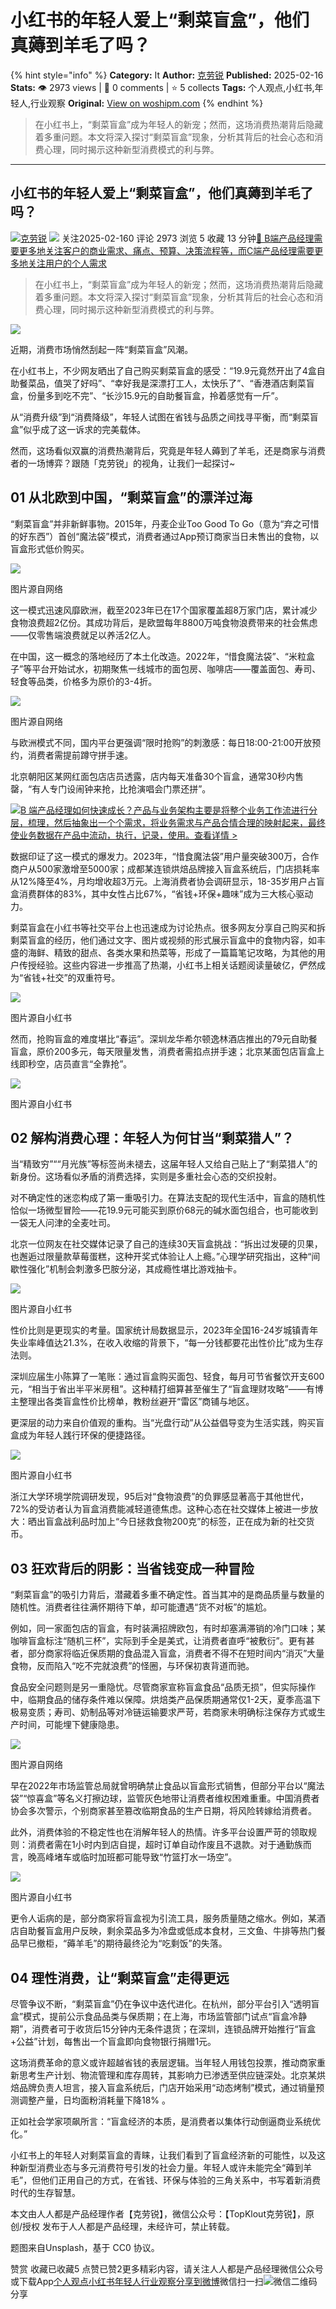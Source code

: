 # 小红书的年轻人爱上“剩菜盲盒”，他们真薅到羊毛了吗？
{% hint style="info" %}
**Category:** It
**Author:** [克劳锐](https://www.woshipm.com/u/1439338)
**Published:** 2025-02-16  
**Stats:** 👁️ 2973 views | 💬 0 comments | ⭐ 5 collects
**Tags:** 个人观点,小红书,年轻人,行业观察
**Original:** [View on woshipm.com](https://www.woshipm.com/it/6180554.html)
{% endhint %}
> 在小红书上，“剩菜盲盒”成为年轻人的新宠；然而，这场消费热潮背后隐藏着多重问题。本文将深入探讨“剩菜盲盒”现象，分析其背后的社会心态和消费心理，同时揭示这种新型消费模式的利与弊。

---

## 小红书的年轻人爱上“剩菜盲盒”，他们真薅到羊毛了吗？

[![](https://image.woshipm.com/wp-files/2022/06/NDd55yxXBEbyKfqbpICF.jpeg!/both/72x72)](https://www.woshipm.com/u/1439338)[克劳锐](https://www.woshipm.com/u/1439338) ![](https://static.woshipm.com/tag/1122_1@2x.png) 关注2025-02-160 评论 2973 浏览 5 收藏 13 分钟[🔗 B端产品经理需要更多地关注客户的商业需求、痛点、预算、决策流程等，而C端产品经理需要更多地关注用户的个人需求](https://ke.qidianla.com/courses/bcpm)

> 在小红书上，“剩菜盲盒”成为年轻人的新宠；然而，这场消费热潮背后隐藏着多重问题。本文将深入探讨“剩菜盲盒”现象，分析其背后的社会心态和消费心理，同时揭示这种新型消费模式的利与弊。

![](https://image.woshipm.com/2025/02/16/d2c61818-ec08-11ef-aa55-00163e09d72f.png)

近期，消费市场悄然刮起一阵“剩菜盲盒”风潮。

在小红书上，不少网友晒出了自己购买剩菜盲盒的感受：“19.9元竟然开出了4盒自助餐菜品，值哭了好吗”、“幸好我是深漂打工人，太快乐了”、“香港酒店剩菜盲盒，份量多到吃不完”、“长沙15.9元的自助餐盲盒，拎着感觉有一斤”。

从“消费升级”到“消费降级”，年轻人试图在省钱与品质之间找寻平衡，而“剩菜盲盒”似乎成了这一诉求的完美载体。

然而，这场看似双赢的消费热潮背后，究竟是年轻人薅到了羊毛，还是商家与消费者的一场博弈？跟随「克劳锐」的视角，让我们一起探讨~

## 01 从北欧到中国，“剩菜盲盒”的漂洋过海

“剩菜盲盒”并非新鲜事物。2015年，丹麦企业Too Good To Go（意为“弃之可惜的好东西”）首创“魔法袋”模式，消费者通过App预订商家当日未售出的食物，以盲盒形式低价购买。

![](https://image.woshipm.com/2025/02/13/50df1d6e-e9e1-11ef-925d-00163e09d72f.png)

图片源自网络

这一模式迅速风靡欧洲，截至2023年已在17个国家覆盖超8万家门店，累计减少食物浪费超2亿份。其成功背后，是欧盟每年8800万吨食物浪费带来的社会焦虑——仅零售端浪费就足以养活2亿人。

在中国，这一概念的落地经历了本土化改造。2022年，“惜食魔法袋”、“米粒盒子”等平台开始试水，初期聚焦一线城市的面包房、咖啡店——覆盖面包、寿司、轻食等品类，价格多为原价的3-4折。

![](https://image.woshipm.com/2025/02/13/51951b82-e9e1-11ef-925d-00163e09d72f.png)

图片源自网络

与欧洲模式不同，国内平台更强调“限时抢购”的刺激感：每日18:00-21:00开放预约，消费者需提前蹲守拼手速。

北京朝阳区某网红面包店店员透露，店内每天准备30个盲盒，通常30秒内售罄，“有人专门设闹钟来抢，比抢演唱会门票还拼”。

[![](https://image.woshipm.com/2023/08/02/a53a469e-30e3-11ee-88e7-00163e0b5ff3.png)B 端产品经理如何快速成长？产品与业务架构主要是将整个业务工作流进行分层，梳理，然后抽象出一个个需求，将业务需求与产品合情合理的映射起来，最终使业务数据在产品中流动，执行，记录，使用。查看详情 >](https://ke.qidianla.com/courses/bcpm)

数据印证了这一模式的爆发力。2023年，“惜食魔法袋”用户量突破300万，合作商户从500家激增至5000家；成都某连锁烘焙品牌接入盲盒系统后，门店损耗率从12%降至4%，月均增收超3万元。上海消费者协会调研显示，18-35岁用户占盲盒消费群体的83%，其中女性占比67%，“省钱+环保+趣味”成为三大核心驱动力。

剩菜盲盒在小红书等社交平台上也迅速成为讨论热点。很多网友分享自己购买和拆剩菜盲盒的经历，他们通过文字、图片或视频的形式展示盲盒中的食物内容，如丰盛的海鲜、精致的甜点、各类水果和热菜等，形成了一篇篇笔记攻略，为其他的用户传授经验。这些内容进一步推高了热潮，小红书上相关话题阅读量破亿，俨然成为“省钱+社交”的双重符号。

![](https://image.woshipm.com/2025/02/13/527305dc-e9e1-11ef-925d-00163e09d72f.png)

图片源自小红书

然而，抢购盲盒的难度堪比“春运”。深圳龙华希尔顿逸林酒店推出的79元自助餐盲盒，原价200多元，每天限量发售，消费者需掐点拼手速；北京某面包店盲盒上线即秒空，店员直言“全靠抢”。

![](https://image.woshipm.com/2025/02/13/538e8036-e9e1-11ef-925d-00163e09d72f.jpg)

图片源自小红书

## 02 解构消费心理：年轻人为何甘当“剩菜猎人”？

当“精致穷”““月光族”等标签尚未褪去，这届年轻人又给自己贴上了“剩菜猎人”的新身份。这场看似矛盾的消费选择，实则是多重社会心态的交织投射。

对不确定性的迷恋构成了第一重吸引力。在算法支配的现代生活中，盲盒的随机性恰似一场微型冒险——花19.9元可能买到原价68元的碱水面包组合，也可能收到一袋无人问津的全麦吐司。

北京一位网友在社交媒体记录了自己的连续30天盲盒挑战：“拆出过发硬的贝果，也邂逅过限量款草莓蛋糕，这种开奖式体验让人上瘾。”心理学研究指出，这种“间歇性强化”机制会刺激多巴胺分泌，其成瘾性堪比游戏抽卡。

![](https://image.woshipm.com/2025/02/13/54642088-e9e1-11ef-925d-00163e09d72f.jpg)

图片源自小红书

性价比则是更现实的考量。国家统计局数据显示，2023年全国16-24岁城镇青年失业率峰值达21.3%，在收入收缩的背景下，“每一分钱都要花出性价比”成为生存法则。

深圳应届生小陈算了一笔账：通过盲盒购买面包、轻食，每月可节省餐饮开支600元，“相当于省出半平米房租”。这种精打细算甚至催生了“盲盒理财攻略”——有博主整理出各类盲盒性价比榜单，教粉丝避开“雷区”商铺与地区。

更深层的动力来自价值观的重构。当“光盘行动”从公益倡导变为生活实践，购买盲盒成为年轻人践行环保的便捷路径。

![](https://image.woshipm.com/2025/02/13/557900ba-e9e1-11ef-925d-00163e09d72f.jpg)

图片源自小红书

浙江大学环境学院调研发现，95后对“食物浪费”的负罪感显著高于其他世代，72%的受访者认为盲盒消费能减轻道德焦虑。这种心态在社交媒体上被进一步放大：晒出盲盒战利品时加上“今日拯救食物200克”的标签，正在成为新的社交货币。

## 03 狂欢背后的阴影：当省钱变成一种冒险

“剩菜盲盒”的吸引力背后，潜藏着多重不确定性。首当其冲的是商品质量与数量的随机性。消费者往往满怀期待下单，却可能遭遇“货不对板”的尴尬。

例如，同一家面包店的盲盒，有时装满招牌欧包，有时却塞满滞销的冷门口味；某咖啡盲盒标注“随机三杯”，实际到手全是美式，让消费者直呼“被敷衍”。更有甚者，部分商家将临近保质期的食品混入盲盒，消费者不得不在短时间内“消灭”大量食物，反而陷入“吃不完就浪费”的怪圈，与环保初衷背道而驰。

食品安全问题则是另一重隐忧。尽管商家宣称盲盒食品“品质无损”，但实际操作中，临期食品的储存条件难以保障。烘焙类产品保质期通常仅1-2天，夏季高温下极易变质；寿司、奶制品等对冷链运输要求严苛，若商家未明确标注保存方式或生产时间，可能埋下健康隐患。

![](https://image.woshipm.com/2025/02/13/56612b9c-e9e1-11ef-925d-00163e09d72f.png)

图片源自网络

早在2022年市场监管总局就曾明确禁止食品以盲盒形式销售，但部分平台以“魔法袋”“惊喜盒”等名义打擦边球，监管灰色地带让消费者维权困难重重。中国消费者协会多次警示，个别商家甚至篡改临期食品的生产日期，将风险转嫁给消费者。

此外，消费体验的不稳定性也在消解年轻人的热情。许多平台设置严苛的领取规则：消费者需在1小时内到店自提，超时订单自动作废且不退款。对于通勤族而言，晚高峰堵车或临时加班都可能导致“竹篮打水一场空”。

![](https://image.woshipm.com/2025/02/13/571b58b4-e9e1-11ef-925d-00163e09d72f.jpg)

图片源自小红书

更令人诟病的是，部分商家将盲盒视为引流工具，服务质量随之缩水。例如，某酒店自助餐盲盒用户反映，剩余菜品多为冷盘或低成本食材，三文鱼、牛排等热门餐品早已撤柜，“薅羊毛”的期待最终沦为“吃剩饭”的失落。

## 04 理性消费，让“剩菜盲盒”走得更远

尽管争议不断，“剩菜盲盒”仍在争议中迭代进化。在杭州，部分平台引入“透明盲盒”模式，提前公示食品品类与保质期；在上海，市场监管部门试点“盲盒冷静期”，消费者可于收货后15分钟内无条件退货；在深圳，连锁品牌开始推行“盲盒+公益”计划，每售出一个盲盒即向食物银行捐赠1元。

这场消费革命的意义或许超越省钱的表层逻辑。当年轻人用钱包投票，推动商家重新思考生产计划、物流管理和库存周转，其影响力已渗透至供应链深处。北京某烘焙品牌负责人坦言，接入盲盒系统后，门店开始采用“动态烤制”模式，通过销量预测调整产量，日均面粉消耗量下降18% 。

正如社会学家项飙所言：“盲盒经济的本质，是消费者以集体行动倒逼商业系统优化。”

小红书上的年轻人对剩菜盲盒的青睐，让我们看到了盲盒经济新的可能性，以及这种新型消费业态与多元消费符号引发的社会力量。年轻人或许未能完全“薅到羊毛”，但他们正用自己的方式，在省钱、环保与体验的三角关系中，书写着新消费时代的生存智慧。

本文由人人都是产品经理作者【克劳锐】，微信公众号：【TopKlout克劳锐】，原创/授权 发布于人人都是产品经理，未经许可，禁止转载。

题图来自Unsplash，基于 CC0 协议。

赞赏 收藏已收藏5 点赞已赞2更多精彩内容，请关注人人都是产品经理微信公众号或下载App[个人观点](https://www.woshipm.com/tag/%e4%b8%aa%e4%ba%ba%e8%a7%82%e7%82%b9)[小红书](https://www.woshipm.com/tag/%e5%b0%8f%e7%ba%a2%e4%b9%a6)[年轻人](https://www.woshipm.com/tag/%e5%b9%b4%e8%bd%bb%e4%ba%ba)[行业观察](https://www.woshipm.com/tag/%e8%a1%8c%e4%b8%9a%e8%a7%82%e5%af%9f)[分享到微博](https://service.weibo.com/share/share.php?appkey=2775287854&title=小红书的年轻人爱上“剩菜盲盒”，他们真薅到羊毛了吗？&url=https://www.woshipm.com/it/6180554.html&pic=https://image.woshipm.com/2025/02/16/d2c61818-ec08-11ef-aa55-00163e09d72f.png)微信扫一扫![微信二维码](https://api.pwmqr.com/qrcode/create/?url=https://www.woshipm.com/it/6180554.html)分享